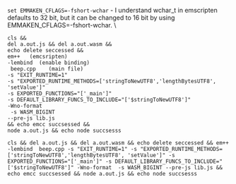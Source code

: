 `set EMMAKEN_CFLAGS=-fshort-wchar` - I understand wchar_t in emscripten defaults to 32 bit, but it can be changed to 16 bit by using EMMAKEN_CFLAGS=-fshort-wchar. \

```
cls &&
del a.out.js && del a.out.wasm &&
echo delete seccessed &&
em++   (emcsripten)
-lembind  (enable binding)
 beep.cpp    (main file)
-s "EXIT_RUNTIME=1"   
-s "EXPORTED_RUNTIME_METHODS=['stringToNewUTF8','lengthBytesUTF8', 'setValue']"
-s EXPORTED_FUNCTIONS="['_main']"
-s DEFAULT_LIBRARY_FUNCS_TO_INCLUDE="['$stringToNewUTF8']"
-Wno-format
 -s WASM_BIGINT
--pre-js lib.js
&& echo emcc succsessed &&
node a.out.js && echo node succsesss
```
`cls && del a.out.js && del a.out.wasm && echo delete seccessed && em++ -lembind  beep.cpp -s "EXIT_RUNTIME=1" -s "EXPORTED_RUNTIME_METHODS=['stringToNewUTF8','lengthBytesUTF8', 'setValue']" -s EXPORTED_FUNCTIONS="['_main']" -s DEFAULT_LIBRARY_FUNCS_TO_INCLUDE="['$stringToNewUTF8']" -Wno-format  -s WASM_BIGINT --pre-js lib.js && echo emcc succsessed && node a.out.js && echo node succsesss `
